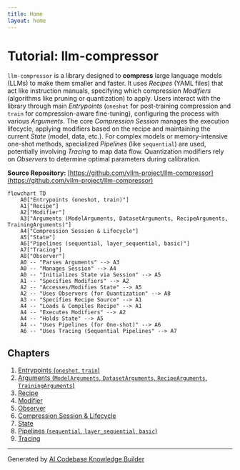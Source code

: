 ```yaml
---
title: Home
layout: home
---
```


# Tutorial: llm-compressor

`llm-compressor` is a library designed to **compress** large language models (LLMs) to make them smaller and faster.
It uses *Recipes* (YAML files) that act like instruction manuals, specifying which compression *Modifiers* (algorithms like pruning or quantization) to apply.
Users interact with the library through main *Entrypoints* (`oneshot` for post-training compression and `train` for compression-aware fine-tuning), configuring the process with various *Arguments*.
The core *Compression Session* manages the execution lifecycle, applying modifiers based on the recipe and maintaining the current *State* (model, data, etc.).
For complex models or memory-intensive one-shot methods, specialized *Pipelines* (like `sequential`) are used, potentially involving *Tracing* to map data flow. Quantization modifiers rely on *Observers* to determine optimal parameters during calibration.


**Source Repository:** [https://github.com/vllm-project/llm-compressor](https://github.com/vllm-project/llm-compressor)

```mermaid
flowchart TD
    A0["Entrypoints (oneshot, train)"]
    A1["Recipe"]
    A2["Modifier"]
    A3["Arguments (ModelArguments, DatasetArguments, RecipeArguments, TrainingArguments)"]
    A4["Compression Session & Lifecycle"]
    A5["State"]
    A6["Pipelines (sequential, layer_sequential, basic)"]
    A7["Tracing"]
    A8["Observer"]
    A0 -- "Parses Arguments" --> A3
    A0 -- "Manages Session" --> A4
    A0 -- "Initializes State via Session" --> A5
    A1 -- "Specifies Modifiers" --> A2
    A2 -- "Accesses/Modifies State" --> A5
    A2 -- "Uses Observers (for Quantization" --> A8
    A3 -- "Specifies Recipe Source" --> A1
    A4 -- "Loads & Compiles Recipe" --> A1
    A4 -- "Executes Modifiers" --> A2
    A4 -- "Holds State" --> A5
    A4 -- "Uses Pipelines (for One-shot)" --> A6
    A6 -- "Uses Tracing (Sequential Pipelines" --> A7
```

## Chapters

1. [Entrypoints (`oneshot`, `train`)
](01_entrypoints___oneshot____train___.md)
2. [Arguments (`ModelArguments`, `DatasetArguments`, `RecipeArguments`, `TrainingArguments`)
](02_arguments___modelarguments____datasetarguments____recipearguments____trainingarguments___.md)
3. [Recipe
](03_recipe_.md)
4. [Modifier
](04_modifier_.md)
5. [Observer
](05_observer_.md)
6. [Compression Session & Lifecycle
](06_compression_session___lifecycle_.md)
7. [State
](07_state_.md)
8. [Pipelines (`sequential`, `layer_sequential`, `basic`)
](08_pipelines___sequential____layer_sequential____basic___.md)
9. [Tracing
](09_tracing_.md)


---

Generated by [AI Codebase Knowledge Builder](https://github.com/The-Pocket/Tutorial-Codebase-Knowledge)
